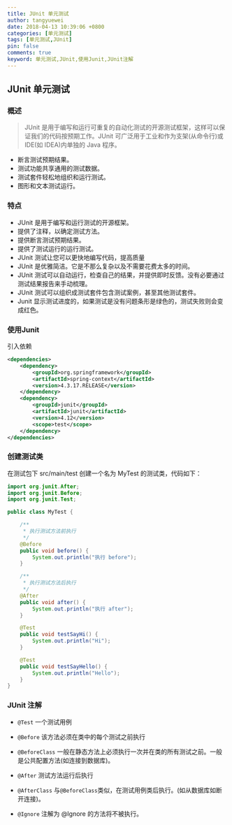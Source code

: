 ```yaml
---
title: JUnit 单元测试
author: tangyuewei
date: 2018-04-13 10:39:06 +0800
categories: [单元测试]
tags: [单元测试,JUnit]
pin: false
comments: true
keyword: 单元测试,JUnit,使用Junit,JUnit注解
---
```

## JUnit 单元测试

### 概述

> JUnit 是用于编写和运行可重复的自动化测试的开源测试框架，这样可以保证我们的代码按预期工作。JUnit 可广泛用于工业和作为支架(从命令行)或IDE(如 IDEA)内单独的 Java 程序。

+ 断言测试预期结果。
+ 测试功能共享通用的测试数据。
+ 测试套件轻松地组织和运行测试。
+ 图形和文本测试运行。

### 特点

- JUnit 是用于编写和运行测试的开源框架。
- 提供了注释，以确定测试方法。
- 提供断言测试预期结果。
- 提供了测试运行的运行测试。
- JUnit 测试让您可以更快地编写代码，提高质量
- JUnit 是优雅简洁。它是不那么复杂以及不需要花费太多的时间。
- JUnit 测试可以自动运行，检查自己的结果，并提供即时反馈。没有必要通过测试结果报告来手动梳理。
- JUnit 测试可以组织成测试套件包含测试案例，甚至其他测试套件。
- Junit 显示测试进度的，如果测试是没有问题条形是绿色的，测试失败则会变成红色。

### 使用Junit
引入依赖
```xml
<dependencies>
    <dependency>
        <groupId>org.springframework</groupId>
        <artifactId>spring-context</artifactId>
        <version>4.3.17.RELEASE</version>
    </dependency>
    <dependency>
        <groupId>junit</groupId>
        <artifactId>junit</artifactId>
        <version>4.12</version>
        <scope>test</scope>
    </dependency>
</dependencies>
```
### 创建测试类
在测试包下 src/main/test 创建一个名为 MyTest 的测试类，代码如下：

```java
import org.junit.After;
import org.junit.Before;
import org.junit.Test;

public class MyTest {

    /**
     * 执行测试方法前执行
     */
    @Before
    public void before() {
        System.out.println("执行 before");
    }

    /**
     * 执行测试方法后执行
     */
    @After
    public void after() {
        System.out.println("执行 after");
    }

    @Test
    public void testSayHi() {
        System.out.println("Hi");
    }

    @Test
    public void testSayHello() {
        System.out.println("Hello");
    }
}
```

### JUnit 注解

+ `@Test` 一个测试用例

+ `@Before` 该方法必须在类中的每个测试之前执行

+ `@BeforeClass` 一般在静态方法上必须执行一次并在类的所有测试之前。一般是公共配置方法(如连接到数据库)。

+ `@After` 测试方法运行后执行

+ `@AfterClass` 与`@BeforeClass`类似，在测试用例类后执行。(如从数据库如断开连接)。

+ `@Ignore` 注解为 @Ignore 的方法将不被执行。


